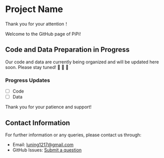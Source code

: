 # Project Name
Thank you for your attention！

Welcome to the GitHub page of PiPi!

## Code and Data Preparation in Progress

Our code and data are currently being organized and will be updated here soon. Please stay tuned! 🚀 🚀 🚀 

### Progress Updates

- [ ] Code
- [ ] Data

Thank you for your patience and support!

## Contact Information

For further information or any queries, please contact us through:

- Email: luning1217@gmail.com
- GitHub Issues: [Submit a question](https://github.com/luning1217/PiPi/issues)

